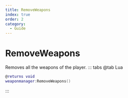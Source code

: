 ```yaml
---
title: RemoveWeapons
index: true
order: 2
category:
  - Guide
---
```


# RemoveWeapons
Removes all the weapons of the player.
::: tabs
@tab Lua
```lua
@returns void
weaponmanager:RemoveWeapons()
```

:::